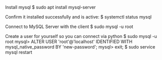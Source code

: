 Install mysql
$ sudo apt install mysql-server

Confirm it installed successfully and is active:
$ systemctl status mysql

Connect to MySQL Server with the client
$ sudo mysql -u root 

Create a user for yourself so you can connect via python
$ sudo mysql -u root
mysql> ALTER USER 'root'@'localhost' IDENTIFIED WITH mysql_native_password BY 'new-password';
mysql> exit;
$ sudo service mysql restart